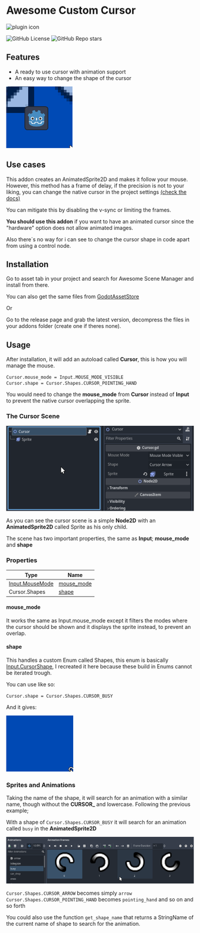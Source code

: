 # Awesome Custom Cursor

![plugin icon](./screen_shot.png)
<!-- Place this tag where you want the button to render. -->
![GitHub License](https://img.shields.io/github/license/DaviD4Chirino/awesome-custom-cursor) ![GitHub Repo stars](https://img.shields.io/github/stars/DaviD4Chirino/awesome-custom-cursor)

## Features

* A ready to use cursor with animation support
* An easy way to change the shape of the cursor

![alt text](N9pczYSwmM.gif)

## Use cases

This addon creates an AnimatedSprite2D and makes it follow your mouse. However, this method has a frame of delay, if the precision is not to your liking, you can change the native cursor in the project settings [(check the docs)](https://docs.godotengine.org/en/stable/tutorials/inputs/custom_mouse_cursor.html)

You can mitigate this by disabling the v-sync or limiting the frames.

**You should use this addon** if you want to have an animated cursor since the "hardware" option does not allow animated images.

Also there´s no way for i can see to change the cursor shape in code apart from using a control node.

## Installation

Go to asset tab in your project and search for Awesome Scene Manager and install from there.

You can also get the same files from [GodotAssetStore](https://godotengine.org/asset-library/asset/2949)

Or

Go to the release page and grab the latest version, decompress the files in your addons folder (create one if theres none).

## Usage

After installation, it will add an autoload called **Cursor**, this is how you will manage the mouse.

```GDScript
Cursor.mouse_mode = Input.MOUSE_MODE_VISIBLE
Cursor.shape = Cursor.Shapes.CURSOR_POINTING_HAND
```

You would need to change the **mouse_mode** from **Cursor** instead of **Input** to prevent the native cursor overlapping the sprite.

### The Cursor Scene

![Cursor Scene Demonstration](Godot_v4.2.2-stable_mono_win64_XJI4SnHYHz.png)

As you can see the cursor scene is a simple **Node2D** with an **AnimatedSprite2D** called Sprite as his only child.

The scene has two important properties, the same as **Input**; **mouse_mode** and **shape**

### Properties

| Type | Name |
| -------- | -   |
| [Input.MouseMode](https://docs.godotengine.org/en/stable/classes/class_input.html#enum-input-mousemode) | [mouse_mode](#mouse_mode) |
| Cursor.Shapes | [shape](#shape) |

#### mouse_mode

It works the same as Input.mouse_mode except it filters the modes where the cursor should be shown and it displays the sprite instead, to prevent an overlap.

#### shape

This handles a custom Enum called Shapes, this enum is basically [Input.CursorShape](https://docs.godotengine.org/en/stable/classes/class_input.html#enum-input-cursorshape), I recreated it here because these build in Enums cannot be iterated trough.

You can use like so:

```GDScript
Cursor.shape = Cursor.Shapes.CURSOR_BUSY
```

And it gives:

![Example of the cursor turning busy](Godot_v4.2.2-stable_mono_win64_Pg6szGqEFg.gif)

### Sprites and Animations

Taking the name of the shape, it will search for an animation with a similar name, though without the **CURSOR_** and lowercase. Following the previous example;

With a shape of `Cursor.Shapes.CURSOR_BUSY` it will search for an animation called `busy` in the **AnimatedSprite2D**

![An example of how the animations are structured](Godot_v4.2.2-stable_mono_win64_kY4qX1olaS.png)

`Cursor.Shapes.CURSOR_ARROW` becomes simply `arrow`
`Cursor.Shapes.CURSOR_POINTING_HAND` becomes `pointing_hand`
and so on and so forth

You could also use the function `get_shape_name` that returns a StringName of the current name of shape to search for the animation.
